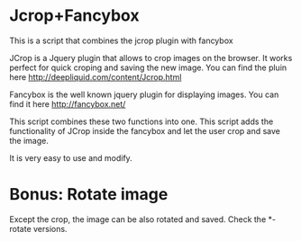 Jcrop+Fancybox
==============

This is a script that combines the jcrop plugin with fancybox

JCrop is a Jquery plugin that allows to crop images on the browser. It works perfect for quick croping and saving the new image. You can find the pluin here http://deepliquid.com/content/Jcrop.html

Fancybox is the well known jquery plugin for displaying images. You can find it here http://fancybox.net/

This script combines these two functions into one. This script adds the functionality of JCrop inside the fancybox and let the user crop and save the image.

It is very easy to use and modify.

Bonus: Rotate image
==============

Except the crop, the image can be also rotated and saved. Check the *-rotate versions. 
